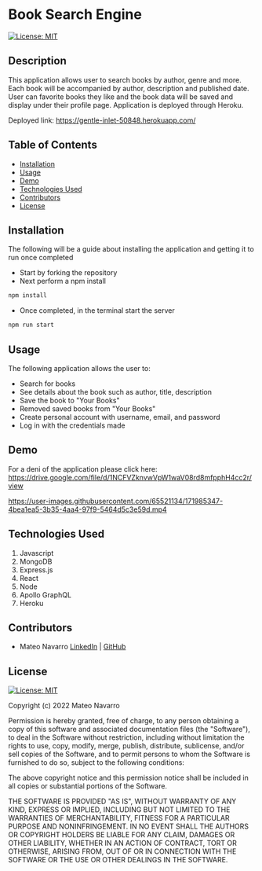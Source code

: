 # Book Search Engine 
[![License: MIT](https://img.shields.io/badge/License-MIT-yellow.svg)](https://opensource.org/licenses/MIT)

## Description
This application allows user to search books by author, genre and more. Each book will be accompanied by author, description and published date. User can favorite books they like and the book data will be saved and display under their profile page. Application is deployed through Heroku.

Deployed link: https://gentle-inlet-50848.herokuapp.com/

## Table of Contents
* [Installation](#installation)
* [Usage](#usage)
* [Demo](#demo)
* [Technologies Used](#technologies-used)
* [Contributors](#contributors)
* [License](#license)


## Installation
The following will be a guide about installing the application and getting it to run once completed
- Start by forking the repository 
- Next perform a npm install
```bash
npm install 
```
- Once completed, in the terminal start the server
```bash
npm run start
```

## Usage

The following application allows the user to:
- Search for books
- See details about the book such as author, title, description
- Save the book to "Your Books"
- Removed saved books from "Your Books"
- Create personal account with username, email, and password
- Log in with the credentials made


## Demo

For a deni of the application please click here: https://drive.google.com/file/d/1NCFVZknvwVpW1waV08rd8mfpphH4cc2r/view

https://user-images.githubusercontent.com/65521134/171985347-4bea1ea5-3b35-4aa4-97f9-5464d5c3e59d.mp4

## Technologies Used

1. Javascript
2. MongoDB
3. Express.js
4. React
5. Node
6. Apollo GraphQL
7. Heroku

## Contributors
* Mateo Navarro [LinkedIn](https://www.linkedin.com/in/mateonav/) | [GitHub](https://github.com/mateonav98)

## License
[![License: MIT](https://img.shields.io/badge/License-MIT-yellow.svg)](https://opensource.org/licenses/MIT)

Copyright (c) 2022 Mateo Navarro

Permission is hereby granted, free of charge, to any person obtaining a copy
of this software and associated documentation files (the "Software"), to deal
in the Software without restriction, including without limitation the rights
to use, copy, modify, merge, publish, distribute, sublicense, and/or sell
copies of the Software, and to permit persons to whom the Software is
furnished to do so, subject to the following conditions:

The above copyright notice and this permission notice shall be included in all
copies or substantial portions of the Software.

THE SOFTWARE IS PROVIDED "AS IS", WITHOUT WARRANTY OF ANY KIND, EXPRESS OR
IMPLIED, INCLUDING BUT NOT LIMITED TO THE WARRANTIES OF MERCHANTABILITY,
FITNESS FOR A PARTICULAR PURPOSE AND NONINFRINGEMENT. IN NO EVENT SHALL THE
AUTHORS OR COPYRIGHT HOLDERS BE LIABLE FOR ANY CLAIM, DAMAGES OR OTHER
LIABILITY, WHETHER IN AN ACTION OF CONTRACT, TORT OR OTHERWISE, ARISING FROM,
OUT OF OR IN CONNECTION WITH THE SOFTWARE OR THE USE OR OTHER DEALINGS IN THE
SOFTWARE.


